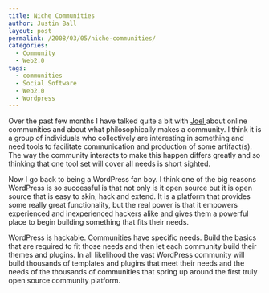 ```yaml
---
title: Niche Communities
author: Justin Ball
layout: post
permalink: /2008/03/05/niche-communities/
categories:
  - Community
  - Web2.0
tags:
  - communities
  - Social Software
  - Web2.0
  - Wordpress
---
```


Over the past few months I have talked quite a bit with [Joel ][1] about online communities and about what philosophically makes a community. I think it is a group of individuals who collectively are interesting in something and need tools to facilitate communication and production of some artifact(s). The way the community interacts to make this happen differs greatly and so thinking that one tool set will cover all needs is short sighted. 

 [1]: http://www.joelduffin.com/blog/

Now I go back to being a WordPress fan boy. I think one of the big reasons WordPress is so successful is that not only is it open source but it is open source that is easy to skin, hack and extend. It is a platform that provides some really great functionality, but the real power is that it empowers experienced and inexperienced hackers alike and gives them a powerful place to begin building something that fits their needs.

WordPress is hackable. Communities have specific needs. Build the basics that are required to fit those needs and then let each community build their themes and plugins. In all likelihood the vast WordPress community will build thousands of templates and plugins that meet their needs and the needs of the thousands of communities that spring up around the first truly open source community platform.